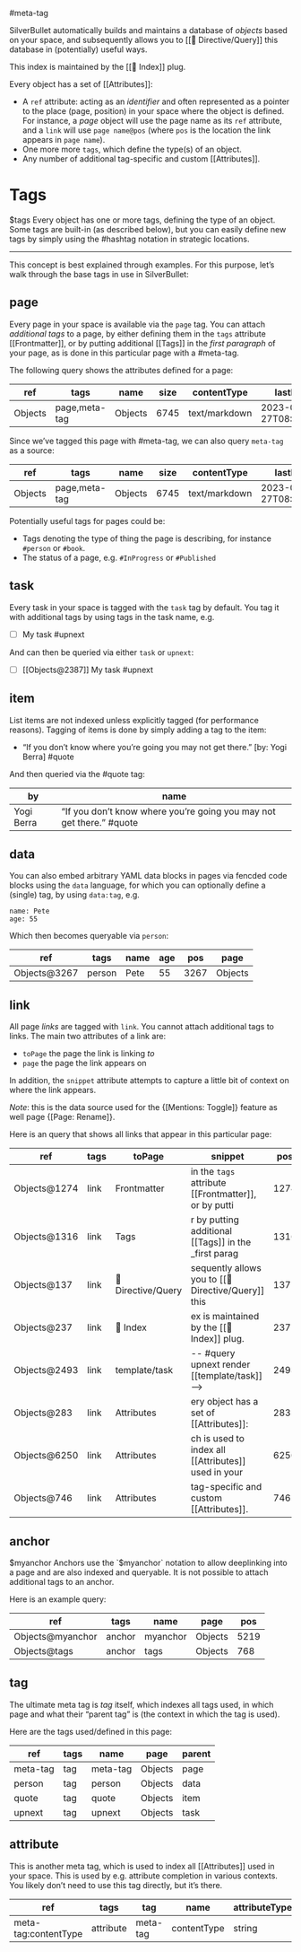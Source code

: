 #meta-tag

SilverBullet automatically builds and maintains a database of _objects_ based on your space, and subsequently allows you to [[🔌 Directive/Query]] this database in (potentially) useful ways.

This index is maintained by the [[🔌 Index]] plug.

Every object has a set of [[Attributes]]:
* A `ref` attribute: acting as an _identifier_ and often represented as a pointer to the place (page, position) in your space where the object is defined. For instance, a _page_ object will use the page name as its `ref` attribute, and a `link` will use `page name@pos` (where `pos` is the location the link appears in `page name`).
* One more more `tags`, which define the type(s) of an object.
* Any number of additional tag-specific and custom [[Attributes]].

# Tags
$tags
Every object has one or more tags, defining the type of an object. Some tags are built-in (as described below), but you can easily define new tags by simply using the #hashtag notation in strategic locations.

---

This concept is best explained through examples. For this purpose, let’s walk through the base tags in use in SilverBullet:

## page
Every page in your space is available via the `page` tag. You can attach _additional tags_ to a page, by either defining them in the `tags` attribute [[Frontmatter]], or by putting additional [[Tags]] in the _first paragraph_ of your page, as is done in this particular page with a #meta-tag.

The following query shows the attributes defined for a page:

<!-- #query page where name = "{{@page.name}}" -->
|ref    |tags         |name   |size|contentType  |lastModified            |perm|
|--|--|--|--|--|--|--|
|Objects|page,meta-tag|Objects|6745|text/markdown|2023-09-27T08:49:07.911Z|rw|
<!-- /query -->

Since we’ve tagged this page with #meta-tag, we can also query `meta-tag` as a source:

<!-- #query meta-tag -->
|ref    |tags         |name   |size|contentType  |lastModified            |perm|
|--|--|--|--|--|--|--|
|Objects|page,meta-tag|Objects|6745|text/markdown|2023-09-27T08:49:07.911Z|rw|
<!-- /query -->

Potentially useful tags for pages could be:

* Tags denoting the type of thing the page is describing, for instance `#person` or `#book`.
* The status of a page, e.g. `#InProgress` or `#Published`

## task
Every task in your space is tagged with the `task` tag by default. You tag it with additional tags by using tags in the task name, e.g.

* [ ] My task #upnext 

And can then be queried via either `task` or `upnext`:

<!-- #query upnext render [[template/task]] -->
* [ ] [[Objects@2387]] My task #upnext
<!-- /query -->

## item
List items are not indexed unless explicitly tagged (for performance reasons). Tagging of items is done by simply adding a tag to the item:

* “If you don’t know where you’re going you may not get there.” [by: Yogi Berra] #quote

And then queried via the #quote tag:

<!-- #query quote select by, name -->
|by        |name                                                                 |
|--|--|
|Yogi Berra|“If you don’t know where you’re going you may not get there.”  #quote|
<!-- /query -->

## data
You can also embed arbitrary YAML data blocks in pages via fencded code blocks using the `data` language, for which you can optionally define a (single) tag, by using `data:tag`, e.g.

```data:person
name: Pete
age: 55
```

Which then becomes queryable via `person`:
<!-- #query person -->
|ref         |tags  |name|age|pos |page   |
|------------|------|----|--|----|-------|
|Objects@3267|person|Pete|55|3267|Objects|
<!-- /query -->

## link
All page _links_ are tagged with `link`. You cannot attach additional tags to links. The main two attributes of a link are:

* `toPage` the page the link is linking _to_
* `page` the page the link appears on

In addition, the `snippet` attribute attempts to capture a little bit of context on where the link appears.

_Note_: this is the data source used for the {[Mentions: Toggle]} feature as well page {[Page: Rename]}.

Here is an query that shows all links that appear in this particular page:

<!-- #query link where page = "{{@page.name}}" and inDirective = false -->
|ref         |tags|toPage            |snippet                                             |pos |page   |inDirective|asTemplate|
|--|--|--|--|--|--|--|--|
|Objects@1274|link|Frontmatter       |in the `tags` attribute [[Frontmatter]], or by putti|1274|Objects|false|false|
|Objects@1316|link|Tags              |r by putting additional [[Tags]] in the _first parag|1316|Objects|false|false|
|Objects@137 |link|🔌 Directive/Query|sequently allows you to [[🔌 Directive/Query]] this |137 |Objects|false|false|
|Objects@237 |link|🔌 Index          |ex is maintained by the [[🔌 Index]] plug.          |237 |Objects|false|false|
|Objects@2493|link|template/task     |-- #query upnext render [[template/task]] -->       |2493|Objects|false|true |
|Objects@283 |link|Attributes        |ery object has a set of [[Attributes]]:             |283 |Objects|false|false|
|Objects@6250|link|Attributes        |ch is used to index all [[Attributes]] used in your |6250|Objects|false|false|
|Objects@746 |link|Attributes        |tag-specific and custom [[Attributes]].             |746 |Objects|false|false|
<!-- /query -->

## anchor
$myanchor
Anchors use the `$myanchor` notation to allow deeplinking into a page and are also indexed and queryable. It is not possible to attach additional tags to an anchor.

Here is an example query:

<!-- #query anchor where page = "{{@page.name}}"-->
|ref             |tags  |name    |page   |pos |
|----------------|------|--------|-------|----|
|Objects@myanchor|anchor|myanchor|Objects|5219|
|Objects@tags    |anchor|tags    |Objects|768 |
<!-- /query -->

## tag
The ultimate meta tag is _tag_ itself, which indexes all tags used, in which page and what their “parent tag” is (the context in which the tag is used).

Here are the tags used/defined in this page:

<!-- #query tag where page = "{{@page.name}}" -->
|ref     |tags|name    |page   |parent|
|--------|---|--------|-------|----|
|meta-tag|tag|meta-tag|Objects|page|
|person  |tag|person  |Objects|data|
|quote   |tag|quote   |Objects|item|
|upnext  |tag|upnext  |Objects|task|
<!-- /query -->

## attribute
This is another meta tag, which is used to index all [[Attributes]] used in your space. This is used by e.g. attribute completion in various contexts. You likely don’t need to use this tag directly, but it’s there.

<!-- #query attribute where page = "{{@page.name}}" limit 1 -->
|ref                 |tags     |tag     |name       |attributeType|page   |
|--------------------|---------|--------|-----------|------|-------|
|meta-tag:contentType|attribute|meta-tag|contentType|string|Objects|
<!-- /query -->
